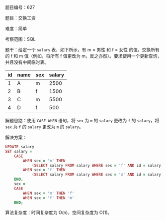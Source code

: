 题目编号：627

题目：交换工资

难度：简单

考察范围：SQL

题干：给定一个 `salary` 表，如下所示，有 m = 男性 和 f = 女性 的值。交换所有的 f 和 m 值（例如，将所有 f 值更改为 m，反之亦然）。要求使用一个更新查询，并且没有中间临时表。

| id | name | sex | salary |
|----|------|-----|--------|
| 1  | A    | m   | 2500   |
| 2  | B    | f   | 1500   |
| 3  | C    | m   | 5500   |
| 4  | D    | f   | 500    |

解题思路：使用 `CASE WHEN` 语句，将 `sex` 为 `m` 的 `salary` 更改为 `f` 的 `salary`，将 `sex` 为 `f` 的 `salary` 更改为 `m` 的 `salary`。

解决方案：

```ruby
UPDATE salary
SET salary = 
    CASE 
        WHEN sex = 'm' THEN 
            (SELECT salary FROM salary WHERE sex = 'f' AND id = salary.id)
        WHEN sex = 'f' THEN 
            (SELECT salary FROM salary WHERE sex = 'm' AND id = salary.id)
    END,
    sex = 
    CASE 
        WHEN sex = 'm' THEN 'f'
        WHEN sex = 'f' THEN 'm'
    END;
```

算法复杂度：时间复杂度为 O(n)，空间复杂度为 O(1)。